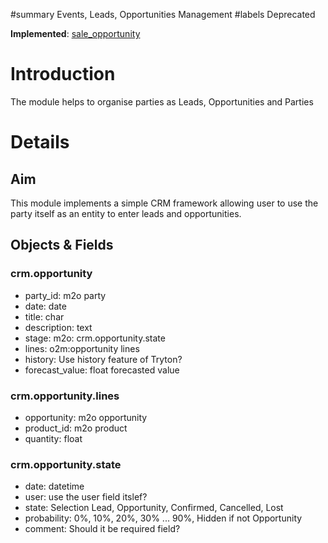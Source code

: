 ﻿#summary Events, Leads, Opportunities Management
#labels Deprecated

**Implemented**: [sale\_opportunity](http://hg.tryton.org/modules/sale_opportunity)

# Introduction #

The module helps to organise parties as Leads, Opportunities and Parties

# Details #

## Aim ##

This module implements a simple CRM framework allowing user to use the party itself as an entity to enter leads and opportunities.

## Objects & Fields ##

### crm.opportunity ###
  * party\_id: m2o party
  * date: date
  * title: char
  * description: text
  * stage: m2o: crm.opportunity.state
  * lines: o2m:opportunity lines
  * history: Use history feature of Tryton?
  * forecast\_value: float forecasted value

### crm.opportunity.lines ###
  * opportunity: m2o opportunity
  * product\_id: m2o product
  * quantity: float

### crm.opportunity.state ###
  * date: datetime
  * user: use the user field itslef?
  * state: Selection Lead, Opportunity, Confirmed, Cancelled, Lost
  * probability: 0%, 10%, 20%, 30% ... 90%, Hidden if not Opportunity
  * comment: Should it be required field?